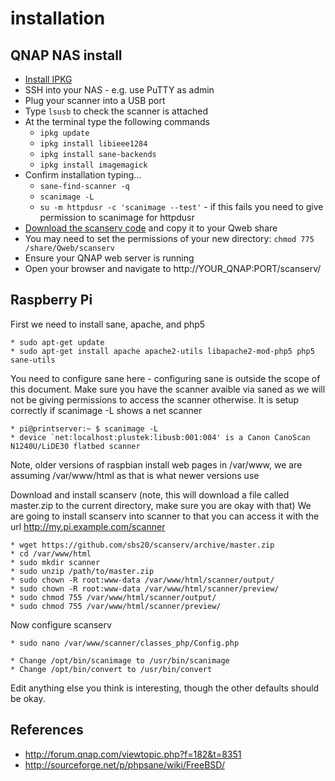 # installation

## QNAP NAS install
 * [Install IPKG](http://wiki.qnap.com/wiki/Install_Optware_IPKG)
 * SSH into your NAS - e.g. use PuTTY as admin
 * Plug your scanner into a USB port
 * Type `lsusb` to check the scanner is attached
 * At the terminal type the following commands
    * `ipkg update`
    * `ipkg install libieee1284`
    * `ipkg install sane-backends`
    * `ipkg install imagemagick`
 * Confirm installation typing...
    * `sane-find-scanner -q`
    * `scanimage -L`
    * `su -m httpdusr -c 'scanimage --test'` - if this fails you need to give permission to scanimage for httpdusr
 * [Download the scanserv code](https://github.com/sbs20/scanserv/archive/master.zip) and copy it to your Qweb share
 * You may need to set the permissions of your new directory: `chmod 775 /share/Qweb/scanserv`
 * Ensure your QNAP web server is running
 * Open your browser and navigate to http://YOUR_QNAP:PORT/scanserv/ 

## Raspberry Pi
 First we need to install sane, apache, and php5

    * sudo apt-get update
    * sudo apt-get install apache apache2-utils libapache2-mod-php5 php5 sane-utils

 You need to configure sane here - configuring sane is outside the scope of this document. Make sure you have the scanner avaible via saned as we will not be giving permissions to access the scanner otherwise.
 It is setup correctly if scanimage -L shows a net scanner

    * pi@printserver:~ $ scanimage -L
    * device `net:localhost:plustek:libusb:001:004' is a Canon CanoScan N1240U/LiDE30 flatbed scanner

 Note, older versions of raspbian install web pages in /var/www, we are assuming /var/www/html as that is what newer versions use

 Download and install scanserv (note, this will download a file called master.zip to the current directory, make sure you are okay with that)
 We are going to install scanserv into scanner to that you can access it with the url http://my.pi.example.com/scanner

    * wget https://github.com/sbs20/scanserv/archive/master.zip
    * cd /var/www/html
    * sudo mkdir scanner
    * sudo unzip /path/to/master.zip
    * sudo chown -R root:www-data /var/www/html/scanner/output/
    * sudo chown -R root:www-data /var/www/html/scanner/preview/
    * sudo chmod 755 /var/www/html/scanner/output/
    * sudo chmod 755 /var/www/html/scanner/preview/

 Now configure scanserv

    * sudo nano /var/www/scanner/classes_php/Config.php

    * Change /opt/bin/scanimage to /usr/bin/scanimage
    * Change /opt/bin/convert to /usr/bin/convert

  Edit anything else you think is interesting, though the other defaults should be okay.

## References
 * http://forum.qnap.com/viewtopic.php?f=182&t=8351
 * http://sourceforge.net/p/phpsane/wiki/FreeBSD/
  